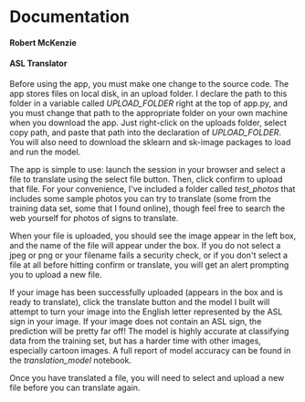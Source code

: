 # Documentation

#### Robert McKenzie
#### ASL Translator


Before using the app, you must make one change to the source code. The app stores files on local disk, in an upload folder. I declare the path to this folder in a variable called *UPLOAD_FOLDER* right at the top of app.py, and you must change that path to the appropriate folder on your own machine when you download the app. Just right-click on the uploads folder, select copy path, and paste that path into the declaration of *UPLOAD_FOLDER*. You will also need to download the sklearn and sk-image packages to load and run the model. 

The app is simple to use: launch the session in your browser and select a file to translate using the select file button. Then, click confirm to upload that file. For your convenience, I've included a folder called *test_photos* that includes some sample photos you can try to translate (some from the training data set, some that I found online), though feel free to search the web yourself for photos of signs to translate. 

When your file is uploaded, you should see the image appear in the left box, and the name of the file will appear under the box. If you do not select a jpeg or png or your filename fails a security check, or if you don't select a file at all before hitting confirm or translate, you will get an alert prompting you to upload a new file. 

If your image has been successfully uploaded (appears in the box and is ready to translate), click the translate button and the model I built will attempt to turn your image into the English letter represented by the ASL sign in your image. If your image does not contain an ASL sign, the prediction will be pretty far off! The model is highly accurate at classifying data from the training set, but has a harder time with other images, especially cartoon images. A full report of model accuracy can be found in the *translation_model* notebook. 

Once you have translated a file, you will need to select and upload a new file before you can translate again. 
